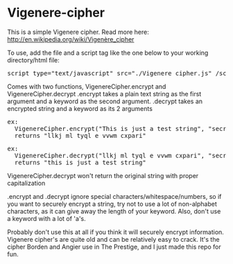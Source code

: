 Vigenere-cipher
===============

This is a simple Vigenere cipher. Read more here: http://en.wikipedia.org/wiki/Vigenère_cipher

To use, add the file and a script tag like the one below to your working directory/html file:
<pre>script type="text/javascript" src="./Vigenere cipher.js" /script</pre>

Comes with two functions, VigenereCipher.encrypt and VigenereCipher.decrypt
.encrypt takes a plain text string as the first argument and a keyword as the second argument.
.decrypt takes an encrypted string and a keyword as its 2 arguments

<pre>ex:
  VigenereCipher.encrypt("This is just a test string", "secretkey");
  returns "llkj ml tyql e vvwm cxpari"
</pre> 

<pre>ex:
  VigenereCipher.decrypt("llkj ml tyql e vvwm cxpari", "secretkey");
  returns "this is just a test string"
</pre> 

VigenereCipher.decrypt won't return the original string with proper capitalization  

.encrypt and .decrypt ignore special characters/whitespace/numbers, so if you want to securely
encrypt a string, try not to use a lot of non-alphabet characters, as it can give away the length
of your keyword. Also, don't use a keyword with a lot of 'a's.  

Probably don't use this at all if you think it will securely encrypt information. Vigenere cipher's
are quite old and can be relatively easy to crack. It's the cipher Borden and Angier use in The
Prestige, and I just made this repo for fun.
